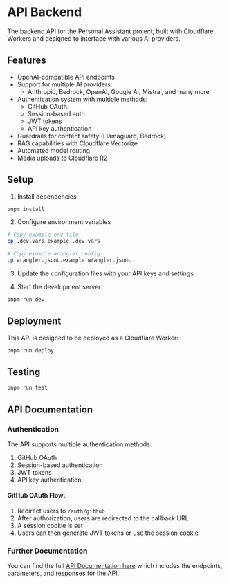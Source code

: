 # API Backend

The backend API for the Personal Assistant project, built with Cloudflare Workers and designed to interface with various AI providers.

## Features

- OpenAI-compatible API endpoints
- Support for multiple AI providers:
  - Anthropic, Bedrock, OpenAI, Google AI, Mistral, and many more
- Authentication system with multiple methods:
  - GitHub OAuth
  - Session-based auth
  - JWT tokens
  - API key authentication
- Guardrails for content safety (Llamaguard, Bedrock)
- RAG capabilities with Cloudflare Vectorize
- Automated model routing
- Media uploads to Cloudflare R2

## Setup

1. Install dependencies
```bash
pnpm install
```

2. Configure environment variables
```bash
# Copy example env file
cp .dev.vars.example .dev.vars

# Copy example wrangler config
cp wrangler.jsonc.example wrangler.jsonc
```

3. Update the configuration files with your API keys and settings

4. Start the development server
```bash
pnpm run dev
```

## Deployment

This API is designed to be deployed as a Cloudflare Worker:

```bash
pnpm run deploy
```

## Testing

```bash
pnpm run test
```

## API Documentation

### Authentication

The API supports multiple authentication methods:

1. GitHub OAuth
2. Session-based authentication
3. JWT tokens
4. API key authentication

#### GitHub OAuth Flow:

1. Redirect users to `/auth/github`
2. After authorization, users are redirected to the callback URL
3. A session cookie is set
4. Users can then generate JWT tokens or use the session cookie

### Further Documentation

You can find the full [API Documentation here](https://api.polychat.app) which includes the endpoints, parameters, and responses for the API.